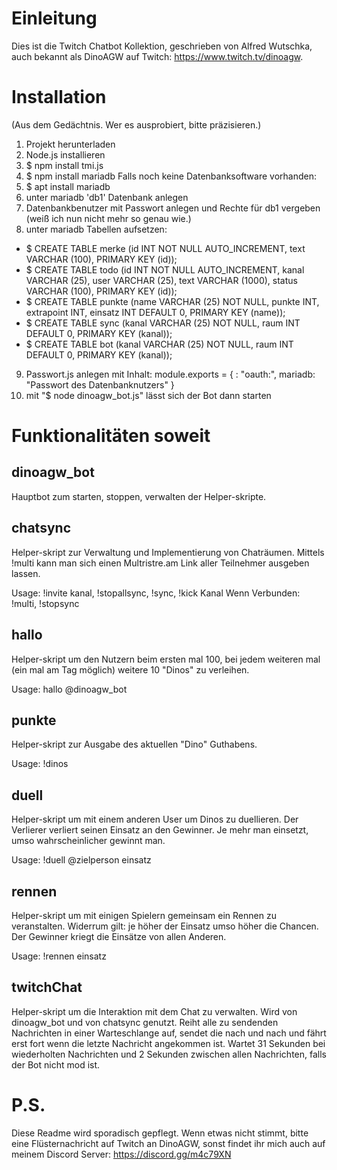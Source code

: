 # Einleitung
Dies ist die Twitch Chatbot Kollektion,
geschrieben von Alfred Wutschka,
auch bekannt als DinoAGW auf Twitch: https://www.twitch.tv/dinoagw.

# Installation
(Aus dem Gedächtnis. Wer es ausprobiert, bitte präzisieren.)
1) Projekt herunterladen
2) Node.js installieren
3) $ npm install tmi.js
4) $ npm install mariadb
Falls noch keine Datenbanksoftware vorhanden:
5) $ apt install mariadb
6) unter mariadb 'db1' Datenbank anlegen
7) Datenbankbenutzer mit Passwort anlegen und Rechte für db1 vergeben (weiß ich nun nicht mehr so genau wie.)
8) unter mariadb Tabellen aufsetzen:
* $ CREATE TABLE merke (id INT NOT NULL AUTO_INCREMENT, text VARCHAR (100), PRIMARY KEY (id));
* $ CREATE TABLE todo (id INT NOT NULL AUTO_INCREMENT, kanal VARCHAR (25), user VARCHAR (25), text VARCHAR (1000), status VARCHAR (100), PRIMARY KEY (id));
* $ CREATE TABLE punkte (name VARCHAR (25) NOT NULL, punkte INT, extrapoint INT, einsatz INT DEFAULT 0, PRIMARY KEY (name));
* $ CREATE TABLE sync (kanal VARCHAR (25) NOT NULL, raum INT DEFAULT 0, PRIMARY KEY (kanal));
* $ CREATE TABLE bot (kanal VARCHAR (25) NOT NULL, raum INT DEFAULT 0, PRIMARY KEY (kanal));
9) Passwort.js anlegen mit Inhalt:
module.exports = {
  <Name des Chatbots>: "oauth:<oauth key das Chatbots>",
  mariadb: "Passwort des Datenbanknutzers"
}
10) mit "$ node dinoagw_bot.js" lässt sich der Bot dann starten

# Funktionalitäten soweit

## dinoagw_bot
Hauptbot zum starten, stoppen, verwalten der Helper-skripte.

## chatsync
Helper-skript zur Verwaltung und Implementierung von Chaträumen.
Mittels !multi kann man sich einen Multristre.am Link aller Teilnehmer ausgeben lassen.

Usage: !invite kanal, !stopallsync, !sync, !kick Kanal
Wenn Verbunden: !multi, !stopsync

## hallo
Helper-skript um den Nutzern beim ersten mal 100, bei jedem weiteren mal (ein mal am Tag möglich) weitere 10 "Dinos" zu verleihen.

Usage: hallo @dinoagw_bot

## punkte
Helper-skript zur Ausgabe des aktuellen "Dino" Guthabens.

Usage: !dinos

## duell
Helper-skript um mit einem anderen User um Dinos zu duellieren.
Der Verlierer verliert seinen Einsatz an den Gewinner.
Je mehr man einsetzt, umso wahrscheinlicher gewinnt man.

Usage: !duell @zielperson einsatz

## rennen
Helper-skript um mit einigen Spielern gemeinsam ein Rennen zu veranstalten.
Widerrum gilt: je höher der Einsatz umso höher die Chancen.
Der Gewinner kriegt die Einsätze von allen Anderen.

Usage: !rennen einsatz

## twitchChat
Helper-skript um die Interaktion mit dem Chat zu verwalten.
Wird von dinoagw_bot und von chatsync genutzt.
Reiht alle zu sendenden Nachrichten in einer Warteschlange auf, sendet die nach und nach und fährt erst fort wenn die letzte Nachricht angekommen ist.
Wartet 31 Sekunden bei wiederholten Nachrichten und 2 Sekunden zwischen allen Nachrichten, falls der Bot nicht mod ist.

# P.S.
Diese Readme wird sporadisch gepflegt. Wenn etwas nicht stimmt, bitte eine Flüsternachricht auf Twitch an DinoAGW, sonst findet ihr mich auch auf meinem Discord Server: https://discord.gg/m4c79XN
